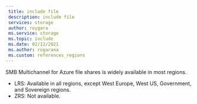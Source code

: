 ```yaml
---
 title: include file
 description: include file
 services: storage
 author: roygara
 ms.service: storage
 ms.topic: include
 ms.date: 02/12/2021
 ms.author: rogarana
 ms.custom: references_regions
---
```


SMB Multichannel for Azure file shares is widely available in most regions.
- LRS: Available in all regions, except West Europe, West US, Government, and Sovereign regions.
- ZRS: Not available.
